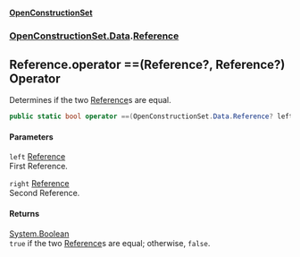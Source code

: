 #### [OpenConstructionSet](index.md 'index')
### [OpenConstructionSet.Data](index.md#OpenConstructionSet_Data 'OpenConstructionSet.Data').[Reference](Q7cLD6PnJBeIdkGmsPwKew.md 'OpenConstructionSet.Data.Reference')
## Reference.operator ==(Reference?, Reference?) Operator
Determines if the two [Reference](Q7cLD6PnJBeIdkGmsPwKew.md 'OpenConstructionSet.Data.Reference')s are equal.  
```csharp
public static bool operator ==(OpenConstructionSet.Data.Reference? left, OpenConstructionSet.Data.Reference? right);
```
#### Parameters
<a name='OpenConstructionSet_Data_Reference_op_Equality(OpenConstructionSet_Data_Reference__OpenConstructionSet_Data_Reference_)_left'></a>
`left` [Reference](Q7cLD6PnJBeIdkGmsPwKew.md 'OpenConstructionSet.Data.Reference')  
First Reference.
  
<a name='OpenConstructionSet_Data_Reference_op_Equality(OpenConstructionSet_Data_Reference__OpenConstructionSet_Data_Reference_)_right'></a>
`right` [Reference](Q7cLD6PnJBeIdkGmsPwKew.md 'OpenConstructionSet.Data.Reference')  
Second Reference.
  
#### Returns
[System.Boolean](https://docs.microsoft.com/en-us/dotnet/api/System.Boolean 'System.Boolean')  
`true` if the two [Reference](Q7cLD6PnJBeIdkGmsPwKew.md 'OpenConstructionSet.Data.Reference')s are equal; otherwise, `false`.
